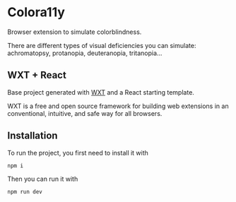 # Colora11y

Browser extension to simulate colorblindness.

There are different types of visual deficiencies you can simulate: achromatopsy, protanopia, deuteranopia, tritanopia...

## WXT + React

Base project generated with [WXT](https://wxt.dev/guide/installation.html) and a React starting template.

WXT is a free and open source framework for building web extensions in an conventional, intuitive, and safe way for all browsers.

## Installation

To run the project, you first need to install it with

    npm i

Then you can run it with

    npm run dev
